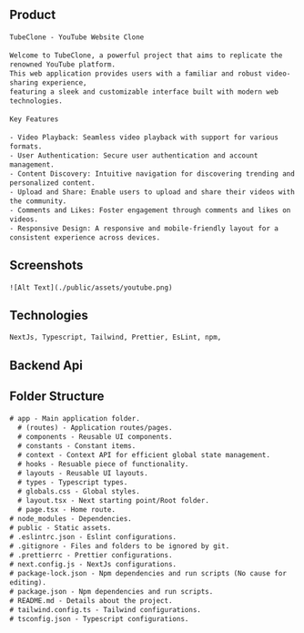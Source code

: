
## Product

    TubeClone - YouTube Website Clone

    Welcome to TubeClone, a powerful project that aims to replicate the renowned YouTube platform. 
    This web application provides users with a familiar and robust video-sharing experience, 
    featuring a sleek and customizable interface built with modern web technologies.

    Key Features

    - Video Playback: Seamless video playback with support for various formats.
    - User Authentication: Secure user authentication and account management.
    - Content Discovery: Intuitive navigation for discovering trending and personalized content.
    - Upload and Share: Enable users to upload and share their videos with the community.
    - Comments and Likes: Foster engagement through comments and likes on videos.
    - Responsive Design: A responsive and mobile-friendly layout for a consistent experience across devices.

## Screenshots

    ![Alt Text](./public/assets/youtube.png)


## Technologies

    NextJs, Typescript, Tailwind, Prettier, EsLint, npm,

## Backend Api

## Folder Structure
    # app - Main application folder.
      # (routes) - Application routes/pages.
      # components - Reusable UI components.
      # constants - Constant items.
      # context - Context API for efficient global state management.
      # hooks - Resuable piece of functionality.
      # layouts - Reusable UI layouts.
      # types - Typescript types.
      # globals.css - Global styles.
      # layout.tsx - Next starting point/Root folder.
      # page.tsx - Home route.
    # node_modules - Dependencies.
    # public - Static assets.
    # .eslintrc.json - Eslint configurations.
    # .gitignore - Files and folders to be ignored by git.
    # .prettierrc - Prettier configurations.
    # next.config.js - NextJs configurations.
    # package-lock.json - Npm dependencies and run scripts (No cause for editing).
    # package.json - Npm dependencies and run scripts.
    # README.md - Details about the project.
    # tailwind.config.ts - Tailwind configurations.
    # tsconfig.json - Typescript configurations.